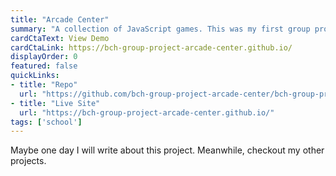 ```yaml
---
title: "Arcade Center"
summary: "A collection of JavaScript games. This was my first group project."
cardCtaText: View Demo
cardCtaLink: https://bch-group-project-arcade-center.github.io/
displayOrder: 0
featured: false
quickLinks:
- title: "Repo"
  url: "https://github.com/bch-group-project-arcade-center/bch-group-project-arcade-center.github.io"
- title: "Live Site"
  url: "https://bch-group-project-arcade-center.github.io/"
tags: ['school']
---
```

Maybe one day I will write about this project. Meanwhile, checkout my other projects.
